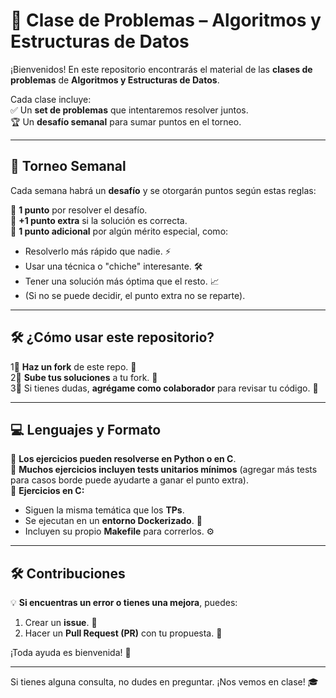 # 🎯 Clase de Problemas – Algoritmos y Estructuras de Datos  

¡Bienvenidos! En este repositorio encontrarás el material de las **clases de problemas** de **Algoritmos y Estructuras de Datos**.  

Cada clase incluye:  
✅ Un **set de problemas** que intentaremos resolver juntos.  
🏆 Un **desafío semanal** para sumar puntos en el torneo.  

---

## 🏅 Torneo Semanal  

Cada semana habrá un **desafío** y se otorgarán puntos según estas reglas:  

🔹 **1 punto** por resolver el desafío.  
🔹 **+1 punto extra** si la solución es correcta.  
🔹 **1 punto adicional** por algún mérito especial, como:  
   - Resolverlo más rápido que nadie. ⚡  
   - Usar una técnica o "chiche" interesante. 🛠️  
   - Tener una solución más óptima que el resto. 📈  
   - (Si no se puede decidir, el punto extra no se reparte).  

---

## 🛠️ ¿Cómo usar este repositorio?  

1⃣ **Haz un fork** de este repo. 🍔  
2⃣ **Sube tus soluciones** a tu fork. 📝  
3⃣ Si tienes dudas, **agrégame como colaborador** para revisar tu código. 👀  

---

## 💻 Lenguajes y Formato  

📌 **Los ejercicios pueden resolverse en Python o en C**.  
📌 **Muchos ejercicios incluyen tests unitarios mínimos** (agregar más tests para casos borde puede ayudarte a ganar el punto extra).  
📌 **Ejercicios en C:**  
   - Siguen la misma temática que los **TPs**.  
   - Se ejecutan en un **entorno Dockerizado**. 🐳  
   - Incluyen su propio **Makefile** para correrlos. ⚙️  

---

## 🛠️ Contribuciones  

💡 **Si encuentras un error o tienes una mejora**, puedes:  
1. Crear un **issue**. 🐛  
2. Hacer un **Pull Request (PR)** con tu propuesta. 🔄  

¡Toda ayuda es bienvenida! 🚀  

---

Si tienes alguna consulta, no dudes en preguntar. ¡Nos vemos en clase! 🎓

